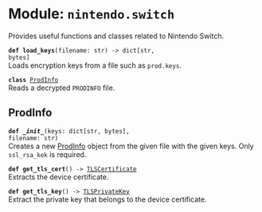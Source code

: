 
# Module: <code>nintendo.switch</code>

Provides useful functions and classes related to Nintendo Switch.

<code>**def load_keys**(filename: str) -> dict[str, bytes]</code><br>
<span class="docs">Loads encryption keys from a file such as `prod.keys`.</span>

<code>**class** [ProdInfo](#prodinfo)</code><br>
<span class="docs">Reads a decrypted `PRODINFO` file.</span>

## ProdInfo
<code>**def _\_init__**(keys: dict[str, bytes], filename: str)</code><br>
<span class="docs">Creates a new [ProdInfo](#prodinfo) object from the given file with the given keys. Only `ssl_rsa_kek` is required.</span>

<code>**def get_tls_cert**() -> [TLSCertificate](https://anynet.readthedocs.io/en/latest/reference/tls#tlscertificate)</code><br>
<span class="docs">Extracts the device certificate.</span>

<code>**def get_tls_key**() -> [TLSPrivateKey](https://anynet.readthedocs.io/en/latest/reference/tls#tlsprivatekey)</code><br>
<span class="docs">Extract the private key that belongs to the device certificate.</span>
